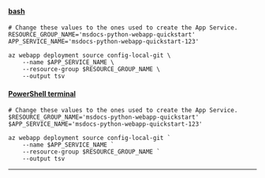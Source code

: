 #### [bash](#tab/terminal-bash)

```azurecli
# Change these values to the ones used to create the App Service.
RESOURCE_GROUP_NAME='msdocs-python-webapp-quickstart'
APP_SERVICE_NAME='msdocs-python-webapp-quickstart-123'

az webapp deployment source config-local-git \
    --name $APP_SERVICE_NAME \
    --resource-group $RESOURCE_GROUP_NAME \
    --output tsv
```

#### [PowerShell terminal](#tab/terminal-powershell)

```azurecli
# Change these values to the ones used to create the App Service.
$RESOURCE_GROUP_NAME='msdocs-python-webapp-quickstart'
$APP_SERVICE_NAME='msdocs-python-webapp-quickstart-123'

az webapp deployment source config-local-git `
    --name $APP_SERVICE_NAME `
    --resource-group $RESOURCE_GROUP_NAME `
    --output tsv
```

---
